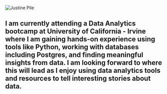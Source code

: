 ![Justine Pile](https://i.imgur.com/yUV0LOe.png)
## I am currently attending a Data Analytics bootcamp at University of California - Irvine where I am gaining hands-on experience using tools like Python, working with databases including Postgres, and finding meaningful insights from data. I am looking forward to where this will lead as I enjoy using data analytics tools and resources to tell interesting stories about data.